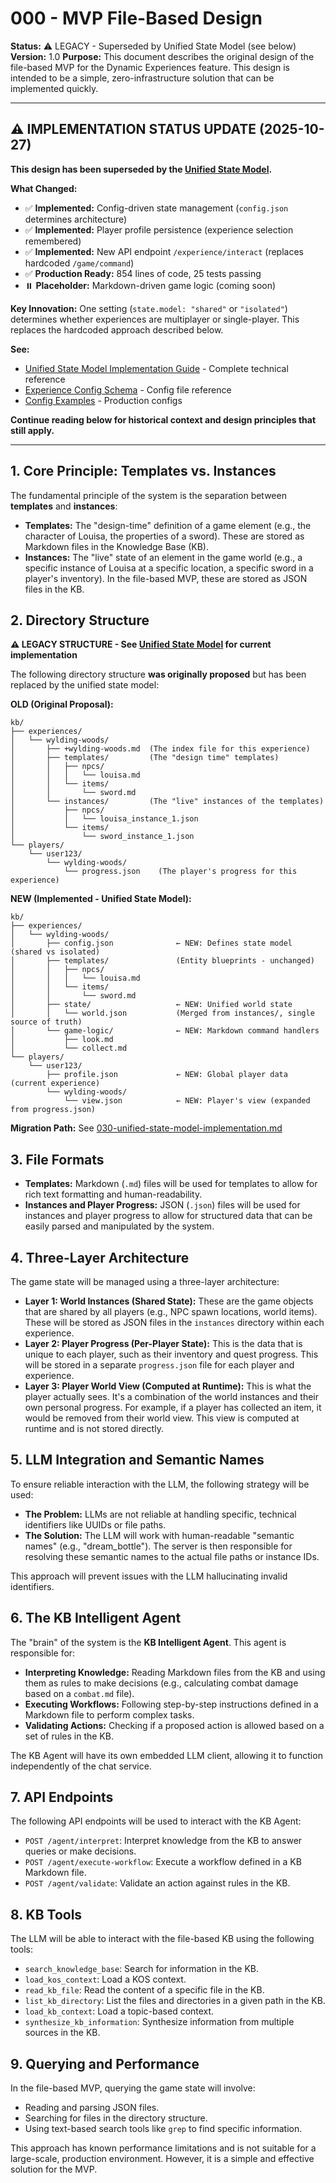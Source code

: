 # 000 - MVP File-Based Design

**Status:** ⚠️ LEGACY - Superseded by Unified State Model (see below)
**Version:** 1.0
**Purpose:** This document describes the original design of the file-based MVP for the Dynamic Experiences feature. This design is intended to be a simple, zero-infrastructure solution that can be implemented quickly.

---

## ⚠️ IMPLEMENTATION STATUS UPDATE (2025-10-27)

**This design has been superseded by the [Unified State Model](./030-unified-state-model-implementation.md).**

**What Changed:**
- ✅ **Implemented:** Config-driven state management (`config.json` determines architecture)
- ✅ **Implemented:** Player profile persistence (experience selection remembered)
- ✅ **Implemented:** New API endpoint `/experience/interact` (replaces hardcoded `/game/command`)
- ✅ **Production Ready:** 854 lines of code, 25 tests passing
- ⏸️ **Placeholder:** Markdown-driven game logic (coming soon)

**Key Innovation:** One setting (`state.model: "shared"` or `"isolated"`) determines whether experiences are multiplayer or single-player. This replaces the hardcoded approach described below.

**See:**
- [Unified State Model Implementation Guide](./030-unified-state-model-implementation.md) - Complete technical reference
- [Experience Config Schema](../../../unified-state-model/experience-config-schema.md) - Config file reference
- [Config Examples](../../../unified-state-model/config-examples.md) - Production configs

**Continue reading below for historical context and design principles that still apply.**

---

## 1. Core Principle: Templates vs. Instances

The fundamental principle of the system is the separation between **templates** and **instances**:

*   **Templates:** The "design-time" definition of a game element (e.g., the character of Louisa, the properties of a sword). These are stored as Markdown files in the Knowledge Base (KB).
*   **Instances:** The "live" state of an element in the game world (e.g., a specific instance of Louisa at a specific location, a specific sword in a player's inventory). In the file-based MVP, these are stored as JSON files in the KB.

## 2. Directory Structure

**⚠️ LEGACY STRUCTURE - See [Unified State Model](./030-unified-state-model-implementation.md) for current implementation**

The following directory structure **was originally proposed** but has been replaced by the unified state model:

**OLD (Original Proposal):**
```
kb/
├── experiences/
│   └── wylding-woods/
│       ├── +wylding-woods.md  (The index file for this experience)
│       ├── templates/         (The "design time" templates)
│       │   ├── npcs/
│       │   │   └── louisa.md
│       │   └── items/
│       │       └── sword.md
│       └── instances/         (The "live" instances of the templates)
│           ├── npcs/
│           │   └── louisa_instance_1.json
│           └── items/
│               └── sword_instance_1.json
└── players/
    └── user123/
        └── wylding-woods/
            └── progress.json    (The player's progress for this experience)
```

**NEW (Implemented - Unified State Model):**
```
kb/
├── experiences/
│   └── wylding-woods/
│       ├── config.json              ← NEW: Defines state model (shared vs isolated)
│       ├── templates/               (Entity blueprints - unchanged)
│       │   ├── npcs/
│       │   │   └── louisa.md
│       │   └── items/
│       │       └── sword.md
│       ├── state/                   ← NEW: Unified world state
│       │   └── world.json           (Merged from instances/, single source of truth)
│       └── game-logic/              ← NEW: Markdown command handlers
│           ├── look.md
│           └── collect.md
└── players/
    └── user123/
        ├── profile.json             ← NEW: Global player data (current experience)
        └── wylding-woods/
            └── view.json            ← NEW: Player's view (expanded from progress.json)
```

**Migration Path:** See [030-unified-state-model-implementation.md](./030-unified-state-model-implementation.md#migration-path-from-old-structure)

## 3. File Formats

*   **Templates:** Markdown (`.md`) files will be used for templates to allow for rich text formatting and human-readability.
*   **Instances and Player Progress:** JSON (`.json`) files will be used for instances and player progress to allow for structured data that can be easily parsed and manipulated by the system.

## 4. Three-Layer Architecture

The game state will be managed using a three-layer architecture:

*   **Layer 1: World Instances (Shared State):** These are the game objects that are shared by all players (e.g., NPC spawn locations, world items). These will be stored as JSON files in the `instances` directory within each experience.
*   **Layer 2: Player Progress (Per-Player State):** This is the data that is unique to each player, such as their inventory and quest progress. This will be stored in a separate `progress.json` file for each player and experience.
*   **Layer 3: Player World View (Computed at Runtime):** This is what the player actually sees. It's a combination of the world instances and their own personal progress. For example, if a player has collected an item, it would be removed from their world view. This view is computed at runtime and is not stored directly.

## 5. LLM Integration and Semantic Names

To ensure reliable interaction with the LLM, the following strategy will be used:

*   **The Problem:** LLMs are not reliable at handling specific, technical identifiers like UUIDs or file paths.
*   **The Solution:** The LLM will work with human-readable "semantic names" (e.g., "dream_bottle"). The server is then responsible for resolving these semantic names to the actual file paths or instance IDs.

This approach will prevent issues with the LLM hallucinating invalid identifiers.

## 6. The KB Intelligent Agent

The "brain" of the system is the **KB Intelligent Agent**. This agent is responsible for:

*   **Interpreting Knowledge:** Reading Markdown files from the KB and using them as rules to make decisions (e.g., calculating combat damage based on a `combat.md` file).
*   **Executing Workflows:** Following step-by-step instructions defined in a Markdown file to perform complex tasks.
*   **Validating Actions:** Checking if a proposed action is allowed based on a set of rules in the KB.

The KB Agent will have its own embedded LLM client, allowing it to function independently of the chat service.

## 7. API Endpoints

The following API endpoints will be used to interact with the KB Agent:

*   `POST /agent/interpret`: Interpret knowledge from the KB to answer queries or make decisions.
*   `POST /agent/execute-workflow`: Execute a workflow defined in a KB Markdown file.
*   `POST /agent/validate`: Validate an action against rules in the KB.

## 8. KB Tools

The LLM will be able to interact with the file-based KB using the following tools:

*   `search_knowledge_base`: Search for information in the KB.
*   `load_kos_context`: Load a KOS context.
*   `read_kb_file`: Read the content of a specific file in the KB.
*   `list_kb_directory`: List the files and directories in a given path in the KB.
*   `load_kb_context`: Load a topic-based context.
*   `synthesize_kb_information`: Synthesize information from multiple sources in the KB.

## 9. Querying and Performance

In the file-based MVP, querying the game state will involve:

*   Reading and parsing JSON files.
*   Searching for files in the directory structure.
*   Using text-based search tools like `grep` to find specific information.

This approach has known performance limitations and is not suitable for a large-scale, production environment. However, it is a simple and effective solution for the MVP.
